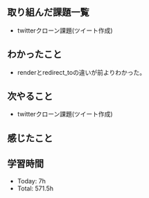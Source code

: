## 取り組んだ課題一覧
-  twitterクローン課題(ツイート作成)
## わかったこと
- renderとredirect_toの違いが前よりわかった。
## 次やること
- twitterクローン課題(ツイート作成)
## 感じたこと
## 学習時間
- Today: 7h
- Total: 571.5h